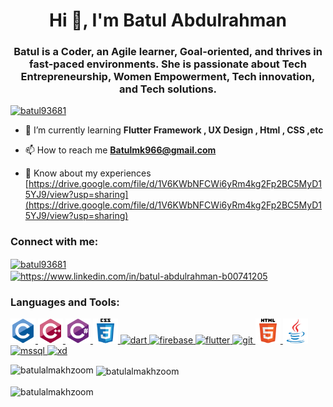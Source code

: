 <h1 align="center">Hi 👋, I'm Batul Abdulrahman</h1>
<h3 align="center">Batul is a Coder, an Agile learner, Goal-oriented, and thrives in fast-paced environments. She is passionate about Tech Entrepreneurship, Women Empowerment, Tech innovation, and Tech solutions.</h3>

<p align="left"> <a href="https://twitter.com/batul93681" target="blank"><img src="https://img.shields.io/twitter/follow/batul93681?logo=twitter&style=for-the-badge" alt="batul93681" /></a> </p>

- 🌱 I’m currently learning **Flutter Framework , UX Design , Html , CSS ,etc**

- 📫 How to reach me **Batulmk966@gmail.com**

- 📄 Know about my experiences [https://drive.google.com/file/d/1V6KWbNFCWi6yRm4kg2Fp2BC5MyD15YJ9/view?usp=sharing](https://drive.google.com/file/d/1V6KWbNFCWi6yRm4kg2Fp2BC5MyD15YJ9/view?usp=sharing)

<h3 align="left">Connect with me:</h3>
<p align="left">
<a href="https://twitter.com/batul93681" target="blank"><img align="center" src="https://raw.githubusercontent.com/rahuldkjain/github-profile-readme-generator/master/src/images/icons/Social/twitter.svg" alt="batul93681" height="30" width="40" /></a>
<a href="https://linkedin.com/in/https://www.linkedin.com/in/batul-abdulrahman-b00741205" target="blank"><img align="center" src="https://raw.githubusercontent.com/rahuldkjain/github-profile-readme-generator/master/src/images/icons/Social/linked-in-alt.svg" alt="https://www.linkedin.com/in/batul-abdulrahman-b00741205" height="30" width="40" /></a>
</p>

<h3 align="left">Languages and Tools:</h3>
<p align="left"> <a href="https://www.cprogramming.com/" target="_blank" rel="noreferrer"> <img src="https://raw.githubusercontent.com/devicons/devicon/master/icons/c/c-original.svg" alt="c" width="40" height="40"/> </a> <a href="https://www.w3schools.com/cpp/" target="_blank" rel="noreferrer"> <img src="https://raw.githubusercontent.com/devicons/devicon/master/icons/cplusplus/cplusplus-original.svg" alt="cplusplus" width="40" height="40"/> </a> <a href="https://www.w3schools.com/cs/" target="_blank" rel="noreferrer"> <img src="https://raw.githubusercontent.com/devicons/devicon/master/icons/csharp/csharp-original.svg" alt="csharp" width="40" height="40"/> </a> <a href="https://www.w3schools.com/css/" target="_blank" rel="noreferrer"> <img src="https://raw.githubusercontent.com/devicons/devicon/master/icons/css3/css3-original-wordmark.svg" alt="css3" width="40" height="40"/> </a> <a href="https://dart.dev" target="_blank" rel="noreferrer"> <img src="https://www.vectorlogo.zone/logos/dartlang/dartlang-icon.svg" alt="dart" width="40" height="40"/> </a> <a href="https://firebase.google.com/" target="_blank" rel="noreferrer"> <img src="https://www.vectorlogo.zone/logos/firebase/firebase-icon.svg" alt="firebase" width="40" height="40"/> </a> <a href="https://flutter.dev" target="_blank" rel="noreferrer"> <img src="https://www.vectorlogo.zone/logos/flutterio/flutterio-icon.svg" alt="flutter" width="40" height="40"/> </a> <a href="https://git-scm.com/" target="_blank" rel="noreferrer"> <img src="https://www.vectorlogo.zone/logos/git-scm/git-scm-icon.svg" alt="git" width="40" height="40"/> </a> <a href="https://www.w3.org/html/" target="_blank" rel="noreferrer"> <img src="https://raw.githubusercontent.com/devicons/devicon/master/icons/html5/html5-original-wordmark.svg" alt="html5" width="40" height="40"/> </a> <a href="https://www.java.com" target="_blank" rel="noreferrer"> <img src="https://raw.githubusercontent.com/devicons/devicon/master/icons/java/java-original.svg" alt="java" width="40" height="40"/> </a> <a href="https://www.microsoft.com/en-us/sql-server" target="_blank" rel="noreferrer"> <img src="https://www.svgrepo.com/show/303229/microsoft-sql-server-logo.svg" alt="mssql" width="40" height="40"/> </a> <a href="https://www.adobe.com/products/xd.html" target="_blank" rel="noreferrer"> <img src="https://cdn.worldvectorlogo.com/logos/adobe-xd.svg" alt="xd" width="40" height="40"/> </a> </p>

<p><img align="left" src="https://github-readme-stats.vercel.app/api/top-langs?username=batulalmakhzoom&show_icons=true&locale=en&layout=compact" alt="batulalmakhzoom" /></p>

<p>&nbsp;<img align="center" src="https://github-readme-stats.vercel.app/api?username=batulalmakhzoom&show_icons=true&locale=en" alt="batulalmakhzoom" /></p>

<p><img align="center" src="https://github-readme-streak-stats.herokuapp.com/?user=batulalmakhzoom&" alt="batulalmakhzoom" /></p>
